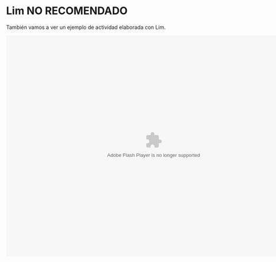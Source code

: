 
# Lim NO RECOMENDADO

También vamos a ver un ejemplo de actividad elaborada con Lim.

<object data="http://aularagon.catedu.es/materialesaularagon2013/herramelabor/tm1/1act_Lim.swf" height="600" type="application/x-shockwave-flash" width="800"><param name="src" value="http://aularagon.catedu.es/materialesaularagon2013/herramelabor/tm1/1act_Lim.swf"/></object>

